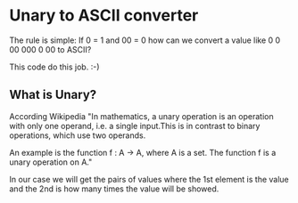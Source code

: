 # Unary to ASCII converter
The rule is simple: If 0 = 1 and 00 = 0 how can we convert a value like 0 0 00 000 0 00 to ASCII?

This code do this job. :-)

## What is Unary?
According Wikipedia "In mathematics, a unary operation is an operation with only one operand, i.e. a single input.This is in contrast to binary operations, which use two operands. 

An example is the function f : A → A, where A is a set. 
The function f is a unary operation on A."

In our case we will get the pairs of values where the 1st element is the value and the 2nd is how many times the value will be showed.



